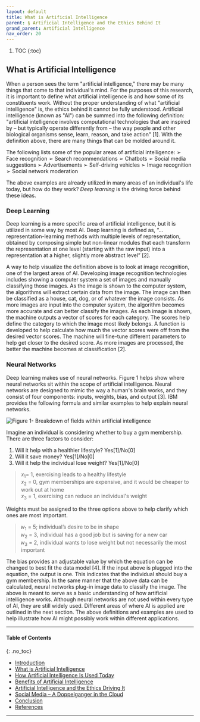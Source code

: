 ```yaml
---
layout: default
title: What is Artificial Intelligence 
parent: § Artificial Intelligence and the Ethics Behind It  
grand_parent: Artificial Intelligence 
nav_order: 20 
---
```

<style>
.dont-break-out {
  /* These are technically the same, but use both */
  overflow-wrap: break-word;
  word-wrap: break-word;

     -ms-word-break: break-all;
  /* This is the dangerous one in WebKit, as it breaks things wherever */
  word-break: break-all;
  /* Instead use this non-standard one: */
  word-break: break-word;
}

.youtube-container {
    position: relative;
    width: 100%;
    height: 0;
    padding-bottom: 56.25%;
}
.youtube-video {
    position: absolute;
    top: 0;
    left: 0;
    width: 100%;
    height: 100%;
}

</style>

<div class="dont-break-out" markdown="1">

1. TOC
{:toc}

## What is Artificial Intelligence
When a person sees the term "artificial intelligence," there may be many things that come to that individual's mind. For the purposes of this research, it is important to define what artificial intelligence is and how some of its constituents work. Without the proper understanding of what "artificial intelligence" is, the ethics behind it cannot be fully understood. Artificial intelligence (known as "AI") can be summed into the following definition: "artificial intelligence involves computational technologies that are inspired by – but typically operate differently from – the way people and other biological organisms sense, learn, reason, and take action" [1]. With the definition above, there are many things that can be molded around it.

The following lists some of the popular areas of artificial intelligence:
➢ Face recognition
➢ Search recommendations
➢ Chatbots
➢ Social media suggestions
➢ Advertisements
➢ Self-driving vehicles
➢ Image recognition
➢ Social network moderation

The above examples are already utilized in many areas of an individual's life today, but how do they work? *Deep learning* is the driving force behind these ideas.

### Deep Learning
Deep learning is a more specific area of artificial intelligence, but it is utilized in some way by most AI. Deep learning is defined as, “…representation-learning methods with multiple levels of representation, obtained by composing simple but non-linear modules that each transform the representation at one level (starting with the raw input) into a representation at a higher, slightly more abstract level” [2].

A way to help visualize the definition above is to look at image recognition, one of the largest areas of AI. Developing image recognition technologies includes showing a computer system a set of images and manually classifying those images. As the image is shown to the computer system, the algorithms will extract certain data from the image. The image can then be classified as a house, cat, dog, or of whatever the image consists. As more images are input into the computer system, the algorithm becomes more accurate and can better classify the images. As each image is shown, the machine outputs a vector of scores for each category. The scores help define the category to which the image most likely belongs. A function is developed to help calculate how much the vector scores were off from the desired vector scores. The machine will fine-tune different parameters to help get closer to the desired score. As more images are processed, the better the machine becomes at classification [2].

### Neural Networks
Deep learning makes use of neural networks. Figure 1 helps show where neural networks sit within the scope of artificial intelligence. Neural networks are designed to mimic the way a human's brain works, and they consist of four components: inputs, weights, bias, and output [3]. IBM provides the following formula and similar examples to help explain neural networks.

![Figure 1- Breakdown of fields within artificial intelligence](https://statics.bsafes.com/images/papers/artificial-intelligence-and-the-ethics-behind-it-fig-1.png)

Imagine an individual is considering whether to buy a gym membership. There are three factors to consider: 

1. Will it help with a healthier lifestyle? Yes[1]/No[0]
1. Will it save money? Yes[1]/No[0]
1. Will it help the individual lose weight? Yes[1]/No[0]

>𝑥<sub>1</sub>= 1, exercising leads to a healthy lifestyle  
>𝑥<sub>2</sub> = 0, gym memberships are expensive, and it would be cheaper to work out at home  
>𝑥<sub>3</sub> = 1, exercising can reduce an individual's weight  

Weights must be assigned to the three options above to help clarify which ones are most important.

>𝑤<sub>1</sub> = 5; individual’s desire to be in shape  
>𝑤<sub>2</sub> = 3, individual has a good job but is saving for a new car  
>𝑤<sub>3</sub> = 2, individual wants to lose weight but not necessarily the most important   

The bias provides an adjustable value by which the equation can be changed to best fit the data model [4]. If the input above is plugged into the equation, the output is one. This indicates that the individual should buy a gym membership. In the same manner that the above data can be calculated, neural networks plug-in image data to classify the image. The above is meant to serve as a basic understanding of how artificial intelligence works. Although neural networks are not used within every type of AI, they are still widely used. Different areas of where AI is applied are outlined in the next section. The above definitions and examples are used to help illustrate how AI might possibly work within different applications.

***

#### Table of Contents
{: .no_toc}

<ul><li> <a href="/docs/ai/artificial-intelligence-and-the-ethics-behind-it-1/">Introduction</a></li><li> <a href="/docs/ai/artificial-intelligence-and-the-ethics-behind-it-2/">What is Artificial Intelligence</a></li><li> <a href="/docs/ai/artificial-intelligence-and-the-ethics-behind-it-3/">How Artificial Intelligence Is Used Today</a></li><li> <a href="/docs/ai/artificial-intelligence-and-the-ethics-behind-it-4/">Benefits of Artificial Intelligence</a></li><li> <a href="/docs/ai/artificial-intelligence-and-the-ethics-behind-it-5/">Artificial Intelligence and the Ethics Driving It</a></li><li> <a href="/docs/ai/artificial-intelligence-and-the-ethics-behind-it-6/">Social Media – A Doppelganger in the Cloud</a></li><li> <a href="/docs/ai/artificial-intelligence-and-the-ethics-behind-it-7/">Conclusion</a></li><li> <a href="/docs/ai/artificial-intelligence-and-the-ethics-behind-it-8/">References</a></li></ul>

***

</div>
